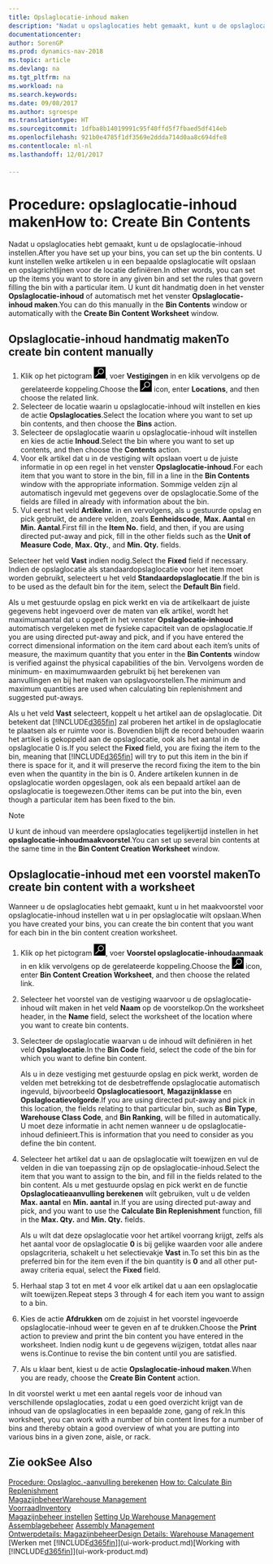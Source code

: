 ```yaml
---
title: Opslaglocatie-inhoud maken
description: "Nadat u opslaglocaties hebt gemaakt, kunt u de opslaglocatie-inhoud instellen. U kunt instellen welke artikelen u in een bepaalde opslaglocatie wilt opslaan en opslagrichtlijnen voor de locatie definiëren."
documentationcenter: 
author: SorenGP
ms.prod: dynamics-nav-2018
ms.topic: article
ms.devlang: na
ms.tgt_pltfrm: na
ms.workload: na
ms.search.keywords: 
ms.date: 09/08/2017
ms.author: sgroespe
ms.translationtype: HT
ms.sourcegitcommit: 1dfba8b14019991c95f40ffd5f7fbaed5df414eb
ms.openlocfilehash: 921b0e4785f1df3569e2ddda714d0aa8c694dfe8
ms.contentlocale: nl-nl
ms.lasthandoff: 12/01/2017

---
```

# <a name="how-to-create-bin-contents"></a><span data-ttu-id="1935e-104">Procedure: opslaglocatie-inhoud maken</span><span class="sxs-lookup"><span data-stu-id="1935e-104">How to: Create Bin Contents</span></span>
<span data-ttu-id="1935e-105">Nadat u opslaglocaties hebt gemaakt, kunt u de opslaglocatie-inhoud instellen.</span><span class="sxs-lookup"><span data-stu-id="1935e-105">After you have set up your bins, you can set up the bin contents.</span></span> <span data-ttu-id="1935e-106">U kunt instellen welke artikelen u in een bepaalde opslaglocatie wilt opslaan en opslagrichtlijnen voor de locatie definiëren.</span><span class="sxs-lookup"><span data-stu-id="1935e-106">In other words, you can set up the items you want to store in any given bin and set the rules that govern filling the bin with a particular item.</span></span> <span data-ttu-id="1935e-107">U kunt dit handmatig doen in het venster **Opslaglocatie-inhoud** of automatisch met het venster **Opslaglocatie-inhoud maken**.</span><span class="sxs-lookup"><span data-stu-id="1935e-107">You can do this manually in the **Bin Contents** window or automatically with the **Create Bin Content Worksheet** window.</span></span>

## <a name="to-create-bin-content-manually"></a><span data-ttu-id="1935e-108">Opslaglocatie-inhoud handmatig maken</span><span class="sxs-lookup"><span data-stu-id="1935e-108">To create bin content manually</span></span>  
1.  <span data-ttu-id="1935e-109">Klik op het pictogram ![Zoeken naar pagina of rapport](media/ui-search/search_small.png "pictogram Zoeken naar pagina of rapport"), voer **Vestigingen** in en klik vervolgens op de gerelateerde koppeling.</span><span class="sxs-lookup"><span data-stu-id="1935e-109">Choose the ![Search for Page or Report](media/ui-search/search_small.png "Search for Page or Report icon") icon, enter **Locations**, and then choose the related link.</span></span>  
2.  <span data-ttu-id="1935e-110">Selecteer de locatie waarin u opslaglocatie-inhoud wilt instellen en kies de actie **Opslaglocaties**.</span><span class="sxs-lookup"><span data-stu-id="1935e-110">Select the location where you want to set up bin contents,  and then choose the **Bins** action.</span></span>  
3.  <span data-ttu-id="1935e-111">Selecteer de opslaglocatie waarin u opslaglocatie-inhoud wilt instellen en kies de actie **Inhoud**.</span><span class="sxs-lookup"><span data-stu-id="1935e-111">Select the bin where you want to set up contents, and then choose the **Contents** action.</span></span>  
4.  <span data-ttu-id="1935e-112">Voor elk artikel dat u in de vestiging wilt opslaan voert u de juiste informatie in op een regel in het venster **Opslaglocatie-inhoud**.</span><span class="sxs-lookup"><span data-stu-id="1935e-112">For each item that you want to store in the bin, fill in a line in the **Bin Contents** window with the appropriate information.</span></span> <span data-ttu-id="1935e-113">Sommige velden zijn al automatisch ingevuld met gegevens over de opslaglocatie.</span><span class="sxs-lookup"><span data-stu-id="1935e-113">Some of the fields are filled in already with information about the bin.</span></span>  
5.  <span data-ttu-id="1935e-114">Vul eerst het veld **Artikelnr.** in en vervolgens, als u gestuurde opslag en pick gebruikt, de andere velden, zoals **Eenheidscode**, **Max. Aantal** en **Min. Aantal**.</span><span class="sxs-lookup"><span data-stu-id="1935e-114">First fill in the **Item No.** field, and then, if you are using directed put-away and pick, fill in the other fields such as the **Unit of Measure Code**, **Max. Qty.**, and **Min. Qty.** fields.</span></span>  

<span data-ttu-id="1935e-115">Selecteer het veld **Vast** indien nodig.</span><span class="sxs-lookup"><span data-stu-id="1935e-115">Select the **Fixed** field if necessary.</span></span> <span data-ttu-id="1935e-116">Indien de opslaglocatie als standaardopslaglocatie voor het item moet worden gebruikt, selecteert u het veld **Standaardopslaglocatie**.</span><span class="sxs-lookup"><span data-stu-id="1935e-116">If the bin is to be used as the default bin for the item, select the **Default Bin** field.</span></span>  

<span data-ttu-id="1935e-117">Als u met gestuurde opslag en pick werkt en via de artikelkaart de juiste gegevens hebt ingevoerd over de maten van elk artikel, wordt het maximumaantal dat u opgeeft in het venster **Opslaglocatie-inhoud** automatisch vergeleken met de fysieke capaciteit van de opslaglocatie.</span><span class="sxs-lookup"><span data-stu-id="1935e-117">If you are using directed put-away and pick, and if you have entered the correct dimensional information on the item card about each item’s units of measure, the maximum quantity that you enter in the **Bin Contents** window is verified against the physical capabilities of the bin.</span></span> <span data-ttu-id="1935e-118">Vervolgens worden de minimum- en maximumwaarden gebruikt bij het berekenen van aanvullingen en bij het maken van opslagvoorstellen.</span><span class="sxs-lookup"><span data-stu-id="1935e-118">The minimum and maximum quantities are used when calculating bin replenishment and suggested put-aways.</span></span>  

<span data-ttu-id="1935e-119">Als u het veld **Vast** selecteert, koppelt u het artikel aan de opslaglocatie. Dit betekent dat [!INCLUDE[d365fin](includes/d365fin_md.md)] zal proberen het artikel in de opslaglocatie te plaatsen als er ruimte voor is. Bovendien blijft de record behouden waarin het artikel is gekoppeld aan de opslaglocatie, ook als het aantal in de opslaglocatie 0 is.</span><span class="sxs-lookup"><span data-stu-id="1935e-119">If you select the **Fixed** field, you are fixing the item to the bin, meaning that [!INCLUDE[d365fin](includes/d365fin_md.md)] will try to put this item in the bin if there is space for it, and it will preserve the record fixing the item to the bin even when the quantity in the bin is 0.</span></span> <span data-ttu-id="1935e-120">Andere artikelen kunnen in de opslaglocatie worden opgeslagen, ook als een bepaald artikel aan de opslaglocatie is toegewezen.</span><span class="sxs-lookup"><span data-stu-id="1935e-120">Other items can be put into the bin, even though a particular item has been fixed to the bin.</span></span>  

> [!NOTE]  
>  <span data-ttu-id="1935e-121">U kunt de inhoud van meerdere opslaglocaties tegelijkertijd instellen in het **opslaglocatie-inhoudmaakvoorstel**.</span><span class="sxs-lookup"><span data-stu-id="1935e-121">You can set up several bin contents at the same time in the **Bin Content Creation Worksheet** window.</span></span>  

## <a name="to-create-bin-content-with-a-worksheet"></a><span data-ttu-id="1935e-122">Opslaglocatie-inhoud met een voorstel maken</span><span class="sxs-lookup"><span data-stu-id="1935e-122">To create bin content with a worksheet</span></span>  
<span data-ttu-id="1935e-123">Wanneer u de opslaglocaties hebt gemaakt, kunt u in het maakvoorstel voor opslaglocatie-inhoud instellen wat u in per opslaglocatie wilt opslaan.</span><span class="sxs-lookup"><span data-stu-id="1935e-123">When you have created your bins, you can create the bin content that you want for each bin in the bin content creation worksheet.</span></span>

1.  <span data-ttu-id="1935e-124">Klik op het pictogram ![Zoeken naar pagina of rapport](media/ui-search/search_small.png "pictogram Zoeken naar pagina of rapport"), voer **Voorstel opslaglocatie-inhoudaanmaak** in en klik vervolgens op de gerelateerde koppeling.</span><span class="sxs-lookup"><span data-stu-id="1935e-124">Choose the ![Search for Page or Report](media/ui-search/search_small.png "Search for Page or Report icon") icon, enter **Bin Content Creation Worksheet**, and then choose the related link.</span></span>  
2.  <span data-ttu-id="1935e-125">Selecteer het voorstel van de vestiging waarvoor u de opslaglocatie-inhoud wilt maken in het veld **Naam** op de voorstelkop.</span><span class="sxs-lookup"><span data-stu-id="1935e-125">On the worksheet header, in the **Name** field, select the worksheet of the location where you want to create bin contents.</span></span>  
3.  <span data-ttu-id="1935e-126">Selecteer de opslaglocatie waarvan u de inhoud wilt definiëren in het veld **Opslaglocatie**.</span><span class="sxs-lookup"><span data-stu-id="1935e-126">In the **Bin Code** field, select the code of the bin for which you want to define bin content.</span></span>   

    <span data-ttu-id="1935e-127">Als u in deze vestiging met gestuurde opslag en pick werkt, worden de velden met betrekking tot de desbetreffende opslaglocatie automatisch ingevuld, bijvoorbeeld **Opslaglocatiesoort**, **Magazijnklasse** en **Opslaglocatievolgorde**.</span><span class="sxs-lookup"><span data-stu-id="1935e-127">If you are using directed put-away and pick in this location, the fields relating to that particular bin, such as **Bin Type**, **Warehouse Class Code**, and **Bin Ranking**, will be filled in automatically.</span></span> <span data-ttu-id="1935e-128">U moet deze informatie in acht nemen wanneer u de opslaglocatie-inhoud definieert.</span><span class="sxs-lookup"><span data-stu-id="1935e-128">This is information that you need to consider as you define the bin content.</span></span>  
4.  <span data-ttu-id="1935e-129">Selecteer het artikel dat u aan de opslaglocatie wilt toewijzen en vul de velden in die van toepassing zijn op de opslaglocatie-inhoud.</span><span class="sxs-lookup"><span data-stu-id="1935e-129">Select the item that you want to assign to the bin, and fill in the fields related to the bin content.</span></span> <span data-ttu-id="1935e-130">Als u met gestuurde opslag en pick werkt en de functie **Opslaglocatieaanvulling berekenen** wilt gebruiken, vult u de velden **Max. aantal** en **Min. aantal** in.</span><span class="sxs-lookup"><span data-stu-id="1935e-130">If you are using directed put-away and pick, and you want to use the **Calculate Bin Replenishment** function, fill in the **Max. Qty.** and **Min. Qty.** fields.</span></span>  

    <span data-ttu-id="1935e-131">Als u wilt dat deze opslaglocatie voor het artikel voorrang krijgt, zelfs als het aantal voor de opslaglocatie **0** is bij gelijke waarden voor alle andere opslagcriteria, schakelt u het selectievakje **Vast** in.</span><span class="sxs-lookup"><span data-stu-id="1935e-131">To set this bin as the preferred bin for the item even if the bin quantity is **0** and all other put-away criteria equal, select the **Fixed** field.</span></span>  
5.  <span data-ttu-id="1935e-132">Herhaal stap 3 tot en met 4 voor elk artikel dat u aan een opslaglocatie wilt toewijzen.</span><span class="sxs-lookup"><span data-stu-id="1935e-132">Repeat steps 3 through 4 for each item you want to assign to a bin.</span></span>  
6.  <span data-ttu-id="1935e-133">Kies de actie **Afdrukken** om de zojuist in het voorstel ingevoerde opslaglocatie-inhoud weer te geven en af te drukken.</span><span class="sxs-lookup"><span data-stu-id="1935e-133">Choose the **Print** action to preview and print the bin content you have entered in the worksheet.</span></span> <span data-ttu-id="1935e-134">Indien nodig kunt u de gegevens wijzigen, totdat alles naar wens is.</span><span class="sxs-lookup"><span data-stu-id="1935e-134">Continue to revise the bin content until you are satisfied.</span></span>  
7.  <span data-ttu-id="1935e-135">Als u klaar bent, kiest u de actie **Opslaglocatie-inhoud maken**.</span><span class="sxs-lookup"><span data-stu-id="1935e-135">When you are ready, choose the **Create Bin Content** action.</span></span>  

<span data-ttu-id="1935e-136">In dit voorstel werkt u met een aantal regels voor de inhoud van verschillende opslaglocaties, zodat u een goed overzicht krijgt van de inhoud van de opslaglocaties in een bepaalde zone, gang of rek.</span><span class="sxs-lookup"><span data-stu-id="1935e-136">In this worksheet, you can work with a number of bin content lines for a number of bins and thereby obtain a good overview of what you are putting into various bins in a given zone, aisle, or rack.</span></span>  

## <a name="see-also"></a><span data-ttu-id="1935e-137">Zie ook</span><span class="sxs-lookup"><span data-stu-id="1935e-137">See Also</span></span>
<span data-ttu-id="1935e-138">[Procedure: Opslagloc.-aanvulling berekenen](warehouse-how-to-calculate-bin-replenishment.md)  </span><span class="sxs-lookup"><span data-stu-id="1935e-138">[How to: Calculate Bin Replenishment](warehouse-how-to-calculate-bin-replenishment.md)  </span></span>  
[<span data-ttu-id="1935e-139">Magazijnbeheer</span><span class="sxs-lookup"><span data-stu-id="1935e-139">Warehouse Management</span></span>](warehouse-manage-warehouse.md)  
[<span data-ttu-id="1935e-140">Voorraad</span><span class="sxs-lookup"><span data-stu-id="1935e-140">Inventory</span></span>](inventory-manage-inventory.md)  
<span data-ttu-id="1935e-141">[Magazijnbeheer instellen](warehouse-setup-warehouse.md)   </span><span class="sxs-lookup"><span data-stu-id="1935e-141">[Setting Up Warehouse Management](warehouse-setup-warehouse.md)   </span></span>  
<span data-ttu-id="1935e-142">[Assemblagebeheer](assembly-assemble-items.md)  </span><span class="sxs-lookup"><span data-stu-id="1935e-142">[Assembly Management](assembly-assemble-items.md)  </span></span>  
[<span data-ttu-id="1935e-143">Ontwerpdetails: Magazijnbeheer</span><span class="sxs-lookup"><span data-stu-id="1935e-143">Design Details: Warehouse Management</span></span>](design-details-warehouse-management.md)  
<span data-ttu-id="1935e-144">[Werken met [!INCLUDE[d365fin](includes/d365fin_md.md)]](ui-work-product.md)</span><span class="sxs-lookup"><span data-stu-id="1935e-144">[Working with [!INCLUDE[d365fin](includes/d365fin_md.md)]](ui-work-product.md)</span></span>

